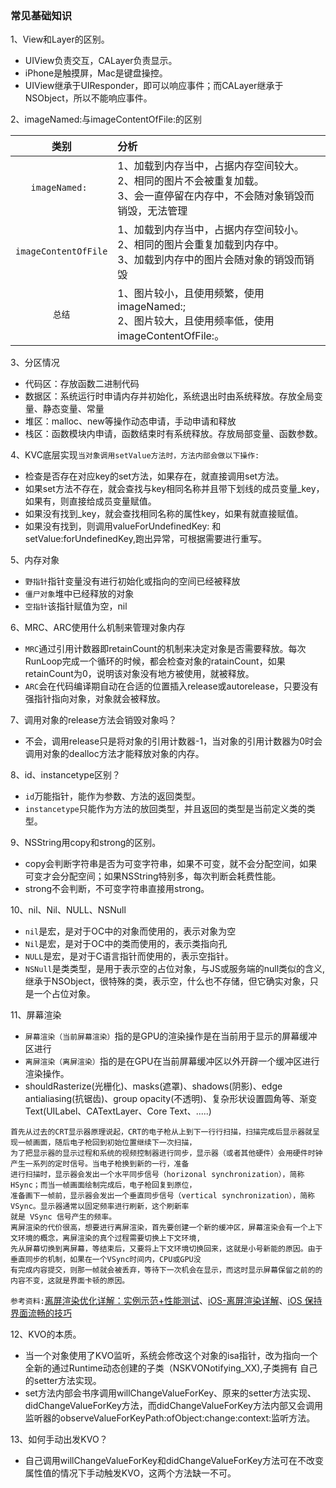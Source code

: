 ### 常见基础知识
1、View和Layer的区别。
- UIView负责交互，CALayer负责显示。
- iPhone是触摸屏，Mac是键盘操控。
- UIView继承于UIResponder，即可以响应事件；而CALayer继承于NSObject，所以不能响应事件。

2、imageNamed:与imageContentOfFile:的区别

| 类别 | 分析 |
| :-------------: | :------------- |
| `imageNamed: `      | 1、加载到内存当中，占据内存空间较大。</br> 2、相同的图片不会被重复加载。</br>3、会一直停留在内存中，不会随对象销毁而销毁，无法管理       |
| `imageContentOfFile` |1、加载到内存当中，占据内存空间较小。</br>2、相同的图片会重复加载到内存中。</br>3、加载到内存中的图片会随对象的销毁而销毁 |
| `总结` | 1、图片较小，且使用频繁，使用imageNamed:;</br>2、图片较大，且使用频率低，使用imageContentOfFile:。

3、分区情况
- 代码区：存放函数二进制代码
- 数据区：系统运行时申请内存并初始化，系统退出时由系统释放。存放全局变量、静态变量、常量
- 堆区：malloc、new等操作动态申请，手动申请和释放
- 栈区：函数模块内申请，函数结束时有系统释放。存放局部变量、函数参数。

4、KVC底层实现`当对象调用setValue方法时，方法内部会做以下操作:`
- 检查是否存在对应key的set方法，如果存在，就直接调用set方法。
- 如果set方法不存在，就会查找与key相同名称并且带下划线的成员变量_key，如果有，则直接给成员变量赋值。
- 如果没有找到_key，就会查找相同名称的属性key，如果有就直接赋值。
- 如果没有找到，则调用valueForUndefinedKey: 和 setValue:forUndefinedKey,跑出异常，可根据需要进行重写。

5、内存对象
- `野指针`指针变量没有进行初始化或指向的空间已经被释放
- `僵尸对象`堆中已经释放的对象
- `空指针`该指针赋值为空，nil

6、MRC、ARC使用什么机制来管理对象内存
- `MRC`通过引用计数器即retainCount的机制来决定对象是否需要释放。每次RunLoop完成一个循环的时候，都会检查对象的ratainCount，如果retainCount为0，说明该对象没有地方被使用，就被释放。
- `ARC`会在代码编译期自动在合适的位置插入release或autorelease，只要没有强指针指向对象，对象就会被释放。

7、调用对象的release方法会销毁对象吗？
- 不会，调用release只是将对象的引用计数器-1，当对象的引用计数器为0时会调用对象的dealloc方法才能释放对象的内存。

8、id、instancetype区别？
- `id`万能指针，能作为参数、方法的返回类型。
- `instancetype`只能作为方法的放回类型，并且返回的类型是当前定义类的类型。

9、NSString用copy和strong的区别。
- copy会判断字符串是否为可变字符串，如果不可变，就不会分配空间，如果可变才会分配空间；如果NSString特别多，每次判断会耗费性能。
- strong不会判断，不可变字符串直接用strong。

10、nil、Nil、NULL、NSNull
- `nil`是宏，是对于OC中的对象而使用的，表示对象为空
- `Nil`是宏，是对于OC中的类而使用的，表示类指向孔
- `NULL`是宏，是对于C语言指针而使用的，表示空指针。
- `NSNull`是类类型，是用于表示空的占位对象，与JS或服务端的null类似的含义,继承于NSObject，很特殊的类，表示空，什么也不存储，但它确实对象，只是一个占位对象。

11、屏幕渲染</br>
- `屏幕渲染（当前屏幕渲染）`指的是GPU的渲染操作是在当前用于显示的屏幕缓冲区进行
- `离屏渲染（离屏渲染）`指的是在GPU在当前屏幕缓冲区以外开辟一个缓冲区进行渲染操作。
- shouldRasterize(光栅化)、masks(遮罩)、shadows(阴影)、edge antialiasing(抗锯齿)、group opacity(不透明)、复杂形状设置圆角等、渐变
Text(UILabel、CATextLayer、Core Text、.....)
```
首先从过去的CRT显示器原理说起，CRT的电子枪从上到下一行行扫描，扫描完成后显示器就呈现一帧画面，随后电子枪回到初始位置继续下一次扫描，
为了把显示器的显示过程和系统的视频控制器进行同步，显示器（或者其他硬件）会用硬件时钟产生一系列的定时信号。当电子枪换到新的一行，准备
进行扫描时，显示器会发出一个水平同步信号（horizonal synchronization），简称 HSync；而当一帧画面绘制完成后，电子枪回复到原位，
准备画下一帧前，显示器会发出一个垂直同步信号（vertical synchronization），简称 VSync。显示器通常以固定频率进行刷新，这个刷新率
就是 VSync 信号产生的频率。
离屏渲染的代价很高，想要进行离屏渲染，首先要创建一个新的缓冲区，屏幕渲染会有一个上下文环境的概念，离屏渲染的真个过程需要切换上下文环境,
先从屏幕切换到离屏幕，等结束后，又要将上下文环境切换回来，这就是小号新能的原因。由于垂直同步的机制，如果在一个VSync时间内，CPU或GPU没
有完成内容提交，则那一帧就会被丢弃，等待下一次机会在显示，而这时显示屏幕保留之前的的内容不变，这就是界面卡顿的原因。
```
`参考资料:`[离屏渲染优化详解：实例示范+性能测试](https://www.jianshu.com/p/ca51c9d3575b)、[iOS-离屏渲染详解](https://www.jianshu.com/p/57e2ec17585b)、[iOS 保持界面流畅的技巧](https://blog.ibireme.com/2015/11/12/smooth_user_interfaces_for_ios/)

12、KVO的本质。
- 当一个对象使用了KVO监听，系统会修改这个对象的isa指针，改为指向一个全新的通过Runtime动态创建的子类（NSKVONotifying_XX),子类拥有
自己的setter方法实现。
- set方法内部会书序调用willChangeValueForKey、原来的setter方法实现、didChangeValueForKey方法，而didChangeValueForKey方法内部又会调用监听器的observeValueForKeyPath:ofObject:change:context:监听方法。

13、如何手动出发KVO？
- 自己调用willChangeValueForKey和didChangeValueForKey方法可在不改变属性值的情况下手动触发KVO，这两个方法缺一不可。
